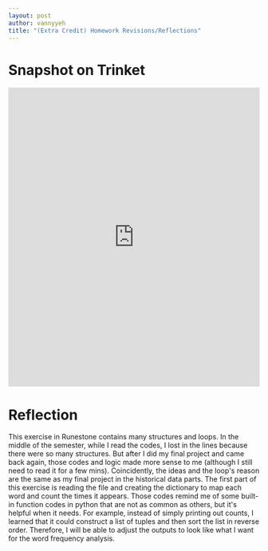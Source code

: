 ```yaml
---
layout: post
author: vannyyeh
title: "(Extra Credit) Homework Revisions/Reflections"
---
```



# Snapshot on Trinket

<iframe src="https://trinket.io/embed/python3/a33d8e2510" width="100%" height="600" frameborder="0" marginwidth="0" marginheight="0" allowfullscreen></iframe>


# Reflection

This exercise in Runestone contains many structures and loops. In the middle of the semester, while I read the codes, I lost in the lines because there were so many structures. But after I did my final project and came back again, those codes and logic made more sense to me (although I still need to read it for a few mins). Coincidently, the ideas and the loop's reason are the same as my final project in the historical data parts. 
The first part of this exercise is reading the file and creating the dictionary to map each word and count the times it appears. Those codes remind me of some built-in function codes in python that are not as common as others, but it's helpful when it needs. For example, instead of simply printing out counts, I learned that it could construct a list of tuples and then sort the list in reverse order. Therefore, I will be able to adjust the outputs to look like what I want for the word frequency analysis.

